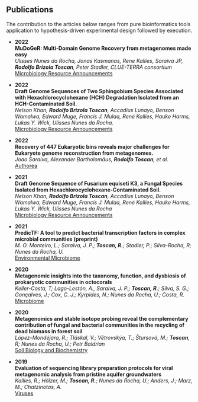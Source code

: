 ## Publications

The contribution to the articles below ranges from pure bioinformatics tools application to hypothesis-driven experimental design followed by execution.

- **2022**  
  **MuDoGeR: Multi-Domain Genome Recovery from metagenomes made easy**  
  *Ulisses Nunes da Rocha, Jonas Kasmanas, Rene Kallies, Saraiva JP, **Rodolfo Brizola Toscan**, Peter Stadler, CLUE-TERRA consortium*  
  [Microbiology Resource Announcements](https://journals.asm.org/doi/10.1128/mra.00886-21)

- **2022**  
  **Draft Genome Sequences of Two Sphingobium Species Associated with Hexachlorocyclohexane (HCH) Degradation Isolated from an HCH-Contaminated Soil.**  
  *Nelson Khan, **Rodolfo Brizola Toscan**, Accadius Lunayo, Benson Wamalwa, Edward Muge, Francis J. Mulaa, René Kallies, Hauke Harms, Lukas Y. Wick, Ulisses Nunes da Rocha.*  
  [Microbiology Resource Announcements](https://journals.asm.org/doi/10.1128/mra.00886-21)

- **2022**  
  **Recovery of 447 Eukaryotic bins reveals major challenges for Eukaryote genome reconstruction from metagenomes.**  
  *Joao Saraiva, Alexander Bartholomäus, **Rodolfo Toscan**, et al.*  
  [Authorea](https://www.authorea.com/users/475051/articles/564601-recovery-of-447-eukaryotic-bins-reveals-major-challenges-for-eukaryote-genome-reconstruction-from-metagenomes?commit=ba92717daee50f2ad60ca377af12ba93f83c42b0)

- **2021**  
  **Draft Genome Sequence of Fusarium equiseti K3, a Fungal Species Isolated from Hexachlorocyclohexane-Contaminated Soil.**  
  *Nelson Khan, **Rodolfo Brizola Toscan**, Accadius Lunayo, Benson Wamalwa, Edward Muge, Francis J. Mulaa, René Kallies, Hauke Harms, Lukas Y. Wick, Ulisses Nunes da Rocha*  
  [Microbiology Resource Announcements](https://journals.asm.org/doi/10.1128/MRA.00885-21)

- **2021**  
  **PredicTF: A tool to predict bacterial transcription factors in complex microbial communities (preprint)**  
  *M. O. Monteiro, L.; Saraiva, J. P.; **Toscan, R.**; Stadler, P.; Silva-Rocha, R; Nunes da Rocha, U.*  
  [Environmental Microbiome](https://environmentalmicrobiome.biomedcentral.com/articles/10.1186/s40793-021-00394-x)

- **2020**  
  **Metagenomic insights into the taxonomy, function, and dysbiosis of prokaryotic communities in octocorals**  
  *Keller-Costa, T; Lago-Lestón, A., Saraiva, J. P.; **Toscan, R.**; Silva, S. G.; Gonçalves, J.; Cox, C. J.; Kyrpides, N.; Nunes da Rocha, U.; Costa, R.*  
  [Microbiome](https://microbiomejournal.biomedcentral.com/articles/10.1186/s40168-021-01031-y)

- **2020**  
  **Metagenomics and stable isotope probing reveal the complementary contribution of fungal and bacterial communities in the recycling of dead biomass in forest soil**  
  *López-Mondéjara, R.; Tláskal, V.; Větrovskýa, T.; Štursová, M.; **Toscan**, R; Nunes da Rocha, U.; Petr Baldrian*  
  [Soil Biology and Biochemistry](https://www.sciencedirect.com/science/article/abs/pii/S0038071720301723)

- **2019**  
  **Evaluation of sequencing library preparation protocols for viral metagenomic analysis from pristine aquifer groundwaters**  
  *Kallies, R.; Hölzer, M.; **Toscan, R.**; Nunes da Rocha, U.; Anders, J.; Marz, M.; Chatzinotas, A.*  
  [Viruses](https://www.mdpi.com/1999-4915/11/6/484)